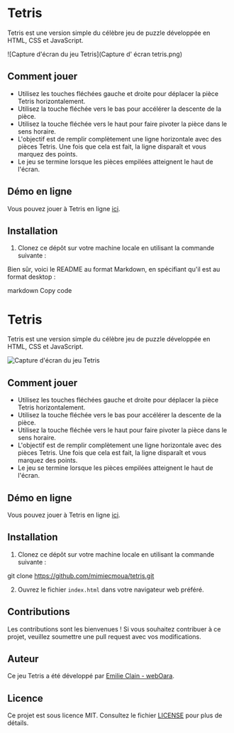 # Tetris

Tetris est une version simple du célèbre jeu de puzzle développée en HTML, CSS et JavaScript.

![Capture d'écran du jeu Tetris](Capture d' écran tetris.png)

## Comment jouer

- Utilisez les touches fléchées gauche et droite pour déplacer la pièce Tetris horizontalement.
- Utilisez la touche fléchée vers le bas pour accélérer la descente de la pièce.
- Utilisez la touche fléchée vers le haut pour faire pivoter la pièce dans le sens horaire.
- L'objectif est de remplir complètement une ligne horizontale avec des pièces Tetris. Une fois que cela est fait, la ligne disparaît et vous marquez des points.
- Le jeu se termine lorsque les pièces empilées atteignent le haut de l'écran.

## Démo en ligne

Vous pouvez jouer à Tetris en ligne [ici](lien_vers_la_démo).

## Installation

1. Clonez ce dépôt sur votre machine locale en utilisant la commande suivante :

Bien sûr, voici le README au format Markdown, en spécifiant qu'il est au format desktop :

markdown
Copy code

# Tetris

Tetris est une version simple du célèbre jeu de puzzle développée en HTML, CSS et JavaScript.

![Capture d'écran du jeu Tetris](screenshot.png)

## Comment jouer

- Utilisez les touches fléchées gauche et droite pour déplacer la pièce Tetris horizontalement.
- Utilisez la touche fléchée vers le bas pour accélérer la descente de la pièce.
- Utilisez la touche fléchée vers le haut pour faire pivoter la pièce dans le sens horaire.
- L'objectif est de remplir complètement une ligne horizontale avec des pièces Tetris. Une fois que cela est fait, la ligne disparaît et vous marquez des points.
- Le jeu se termine lorsque les pièces empilées atteignent le haut de l'écran.

## Démo en ligne

Vous pouvez jouer à Tetris en ligne [ici](lien_vers_la_démo).

## Installation

1. Clonez ce dépôt sur votre machine locale en utilisant la commande suivante :

git clone https://github.com/mimiecmoua/tetris.git

2. Ouvrez le fichier `index.html` dans votre navigateur web préféré.

## Contributions

Les contributions sont les bienvenues ! Si vous souhaitez contribuer à ce projet, veuillez soumettre une pull request avec vos modifications.

## Auteur

Ce jeu Tetris a été développé par [Emilie Clain - webOara](lien_vers_votre_portfolio).

## Licence

Ce projet est sous licence MIT. Consultez le fichier [LICENSE](LICENSE) pour plus de détails.
